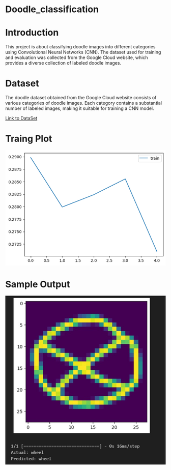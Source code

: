 # Doodle_classification
# Introduction
This project is about classifying doodle images into different categories using Convolutional Neural Networks (CNN). The dataset used for training and evaluation was collected from the Google Cloud website, which provides a diverse collection of labeled doodle images.

# Dataset
The doodle dataset obtained from the Google Cloud website consists of various categories of doodle images. Each category contains a substantial number of labeled images, making it suitable for training a CNN model.

[Link to DataSet](https://drive.google.com/file/d/1Ci-cWxXxNtTXKVOIueS1TAKbxMKSutIb/view?usp=sharing)

# Traing Plot


![alt text](https://github.com/gaganchapa/Doodle_Classification/blob/main/train.png)

# Sample Output

![alt text](https://github.com/gaganchapa/Doodle_Classification/blob/main/save.jpg)

